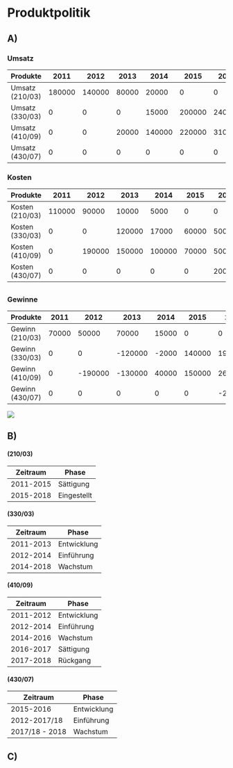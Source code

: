 # Produktpolitik

## A)

### Umsatz

| Produkte        | 2011   | 2012   | 2013  | 2014   | 2015   | 2016   | 2017   | 2018   |
| --------------- | ------ | ------ | ----- | ------ | ------ | ------ | ------ | ------ |
| Umsatz (210/03) | 180000 | 140000 | 80000 | 20000  | 0      | 0      | 0      | 0      |
| Umsatz (330/03) | 0      | 0      | 0     | 15000  | 200000 | 240000 | 330000 | 410000 |
| Umsatz (410/09) | 0      | 0      | 20000 | 140000 | 220000 | 310000 | 280000 | 100000 |
| Umsatz (430/07) | 0      | 0      | 0     | 0      | 0      | 0      | 40000  | 180000 |

### Kosten

| Produkte        | 2011   | 2012   | 2013   | 2014   | 2015  | 2016   | 2017   | 2018  |
| --------------- | ------ | ------ | ------ | ------ | ----- | ------ | ------ | ----- |
| Kosten (210/03) | 110000 | 90000  | 10000  | 5000   | 0     | 0      | 0      | 0     |
| Kosten (330/03) | 0      | 0      | 120000 | 17000  | 60000 | 50000  | 55000  | 60000 |
| Kosten (410/09) | 0      | 190000 | 150000 | 100000 | 70000 | 50000  | 60000  | 40000 |
| Kosten (430/07) | 0      | 0      | 0      | 0      | 0     | 200000 | 140000 | 80000 |

## 

### Gewinne

| Produkte        | 2011  | 2012    | 2013    | 2014  | 2015   | 2016    | 2017    | 2018   |
| --------------- | ----- | ------- | ------- | ----- | ------ | ------- | ------- | ------ |
| Gewinn (210/03) | 70000 | 50000   | 70000   | 15000 | 0      | 0       | 0       | 0      |
| Gewinn (330/03) | 0     | 0       | -120000 | -2000 | 140000 | 190000  | 275000  | 350000 |
| Gewinn (410/09) | 0     | -190000 | -130000 | 40000 | 150000 | 260000  | 220000  | 60000  |
| Gewinn (430/07) | 0     | 0       | 0       | 0     | 0      | -200000 | -100000 | 100000 |

![](C:\Users\janec\AppData\Roaming\marktext\images\2022-11-02-12-44-52-image.png)

## B)

#### (210/03)

| Zeitraum  | Phase       |
| --------- | ----------- |
| 2011-2015 | Sättigung   |
| 2015-2018 | Eingestellt |

#### (330/03)

| Zeitraum  | Phase       |
| --------- | ----------- |
| 2011-2013 | Entwicklung |
| 2012-2014 | Einführung  |
| 2014-2018 | Wachstum    |

#### (410/09)

| Zeitraum  | Phase       |
| --------- | ----------- |
| 2011-2012 | Entwicklung |
| 2012-2014 | Einführung  |
| 2014-2016 | Wachstum    |
| 2016-2017 | Sättigung   |
| 2017-2018 | Rückgang    |

#### (430/07)

| Zeitraum       | Phase       |
| -------------- | ----------- |
| 2015-2016      | Entwicklung |
| 2012-2017/18   | Einführung  |
| 2017/18 - 2018 | Wachstum    |

## C)






